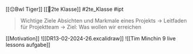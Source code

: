 [[😐Bwl Tiger]] [[🥲2te Klasse]] #2te_Klasse #ipt 

> Wichtige Ziele Absichten und Markmale eines Projekts
> → Leitfaden für Projektteam → Ziel: Was wollen wir erreichen 

[[Motivation]]
![[DR13-02-2024-26.excalidraw]]
![[Tim Minchin 9 live lessons aufgabe]]